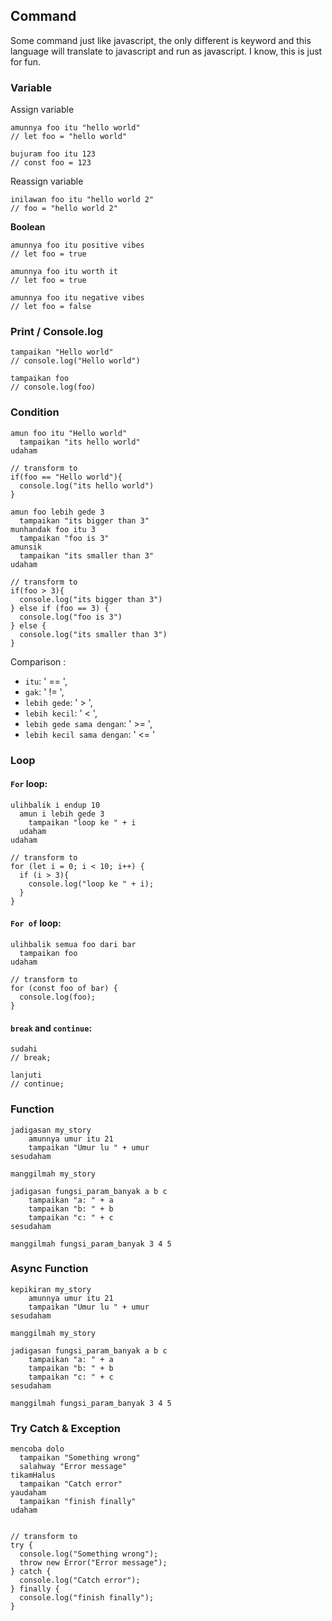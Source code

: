 ## Command

Some command just like javascript, the only different is keyword and this language will translate to javascript and run as javascript. I know, this is just for fun.
### Variable

Assign variable
```
amunnya foo itu "hello world"
// let foo = "hello world"

bujuram foo itu 123
// const foo = 123
```

Reassign variable
```
inilawan foo itu "hello world 2"
// foo = "hello world 2"
```

**Boolean**

```
amunnya foo itu positive vibes
// let foo = true

amunnya foo itu worth it
// let foo = true

amunnya foo itu negative vibes
// let foo = false
```

### Print / Console.log
```
tampaikan "Hello world"
// console.log("Hello world")

tampaikan foo
// console.log(foo)
```


### Condition

```
amun foo itu "Hello world"
  tampaikan "its hello world"
udaham

// transform to
if(foo == "Hello world"){
  console.log("its hello world")
}
```

```
amun foo lebih gede 3
  tampaikan "its bigger than 3"
munhandak foo itu 3
  tampaikan "foo is 3"
amunsik
  tampaikan "its smaller than 3"
udaham

// transform to
if(foo > 3){
  console.log("its bigger than 3")
} else if (foo == 3) {
  console.log("foo is 3")
} else {
  console.log("its smaller than 3")
}
```

Comparison : 
- `itu`: ' == ',
- `gak`: ' != ',
- `lebih gede`: ' > ',
- `lebih kecil`: ' < ',
- `lebih gede sama dengan`: ' >= ',
- `lebih kecil sama dengan`: ' <= '

### Loop

#### **`For` loop**:
```
ulihbalik i endup 10
  amun i lebih gede 3
    tampaikan "loop ke " + i
  udaham
udaham

// transform to
for (let i = 0; i < 10; i++) {
  if (i > 3){
    console.log("loop ke " + i);
  }
}
```

#### **`For of` loop**:
```
ulihbalik semua foo dari bar
  tampaikan foo
udaham

// transform to
for (const foo of bar) {
  console.log(foo);
}
```

#### **`break`** and **`continue`**:
```
sudahi
// break;

lanjuti
// continue;
```

### Function
```
jadigasan my_story
    amunnya umur itu 21
    tampaikan "Umur lu " + umur
sesudaham

manggilmah my_story

jadigasan fungsi_param_banyak a b c
    tampaikan "a: " + a
    tampaikan "b: " + b
    tampaikan "c: " + c
sesudaham

manggilmah fungsi_param_banyak 3 4 5
```

### Async Function
```
kepikiran my_story
    amunnya umur itu 21
    tampaikan "Umur lu " + umur
sesudaham

manggilmah my_story

jadigasan fungsi_param_banyak a b c
    tampaikan "a: " + a
    tampaikan "b: " + b
    tampaikan "c: " + c
sesudaham

manggilmah fungsi_param_banyak 3 4 5
```

### Try Catch & Exception
```
mencoba dolo
  tampaikan "Something wrong"
  salahway "Error message"
tikamHalus
  tampaikan "Catch error"
yaudaham
  tampaikan "finish finally"
udaham


// transform to
try {
  console.log("Something wrong");
  throw new Error("Error message");
} catch {
  console.log("Catch error");
} finally {
  console.log("finish finally");
} 
```
